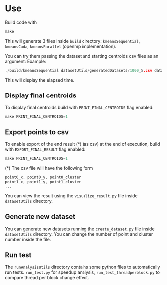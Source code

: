 # Use

Build code with
```cpp
make
```

This will generate 3 files inside `build` directory: `kmeansSequential`, `kmeansCuda`, `kmeansParallel` (openmp implementation).

You can try them passing the dataset and starting centroids csv files as an argument:
Example:

```cpp
./build/kmeansSequential datasetUtils/generatedDatasets/1000_5.csv datasetUtils/generatedDatasets/1000_5_centroids.csv
```

This will display the elapsed time.


## Display final centroids
To display final centroids build with `PRINT_FINAL_CENTROIDS` flag enabled:

```cpp
make PRINT_FINAL_CENTROIDS=1
```

## Export points to csv
To enable export of the end result (\*) (as csv) at the end of execution, build with `EXPORT_FINAL_RESULT` flag enabled:
```cpp
make PRINT_FINAL_CENTROIDS=1
```

(\*) The csv file will have the following form
```cpp
point0_x, point0_y, point0_cluster
point1_x, point1_y, point1_cluster
...
```
You can view the result using the `visualize_result.py` file inside `datasetUtils` directory.


## Generate new dataset
You can generate new datasets running the `create_dataset.py` file inside `datasetUtils` directory.
You can change the number of point and cluster number inside the file.


## Run test
The `runAnalysisUtils` directory contains some python files to automatically run tests.
`run_test.py` for speedup analysis, `run_test_threadperblock.py` to compare thread per block change effect.